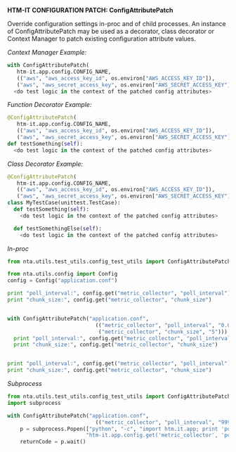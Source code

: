 **HTM-IT CONFIGURATION PATCH: ConfigAttributePatch**

Override configuration settings in-proc and of child processes. An instance of
ConfigAttributePatch may be used as a decorator, class decorator or Context
Manager to patch existing configuration attribute values.

*Context Manager Example:*
```python
with ConfigAttributePatch(
   htm-it.app.config.CONFIG_NAME,
   (("aws", "aws_access_key_id", os.environ["AWS_ACCESS_KEY_ID"]),
   ("aws", "aws_secret_access_key", os.environ["AWS_SECRET_ACCESS_KEY"]))):
  <do test logic in the context of the patched config attributes>
```

*Function Decorator Example:*
```python
@ConfigAttributePatch(
   htm-it.app.config.CONFIG_NAME,
   (("aws", "aws_access_key_id", os.environ["AWS_ACCESS_KEY_ID"]),
   ("aws", "aws_secret_access_key", os.environ["AWS_SECRET_ACCESS_KEY"])))
def testSomething(self):
  <do test logic in the context of the patched config attributes>
```

*Class Decorator Example:*
```python
@ConfigAttributePatch(
   htm-it.app.config.CONFIG_NAME,
   (("aws", "aws_access_key_id", os.environ["AWS_ACCESS_KEY_ID"]),
   ("aws", "aws_secret_access_key", os.environ["AWS_SECRET_ACCESS_KEY"])))
class MyTestCase(unittest.TestCase):
  def testSomething(self):
    <do test logic in the context of the patched config attributes>

  def testSomethingElse(self):
    <do test logic in the context of the patched config attributes>
```


*In-proc*

``` python
from nta.utils.test_utils.config_test_utils import ConfigAttributePatch

from nta.utils.config import Config
config = Config("application.conf")

print "poll_interval:", config.get("metric_collector", "poll_interval")
print "chunk_size:", config.get("metric_collector", "chunk_size")


with ConfigAttributePatch("application.conf",
                            (("metric_collector", "poll_interval", "0.001"),
                             ("metric_collector", "chunk_size", "5"))):
  print "poll_interval:", config.get("metric_collector", "poll_interval")
  print "chunk_size:", config.get("metric_collector", "chunk_size")


print "poll_interval:", config.get("metric_collector", "poll_interval")
print "chunk_size:", config.get("metric_collector", "chunk_size")
```


*Subprocess*

``` python
from nta.utils.test_utils.config_test_utils import ConfigAttributePatch
import subprocess

with ConfigAttributePatch("application.conf",
                            (("metric_collector", "poll_interval", "999"),)):
    p = subprocess.Popen(["python", "-c", "import htm.it.app; print 'poll_interval in subprocess:', "
                         "htm-it.app.config.get('metric_collector', 'poll_interval')"])
    returnCode = p.wait()
```

